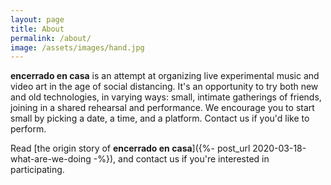 ```yaml
---
layout: page
title: About
permalink: /about/
image: /assets/images/hand.jpg
---
```


**encerrado en casa** is an attempt at organizing live experimental music and video art in the age of social distancing. It's an opportunity to try both new and old technologies, in varying ways: small, intimate gatherings of friends, joining in a shared rehearsal and performance. We encourage you to start small by picking a date, a time, and a platform. Contact us if you'd like to perform.

Read [the origin story of **encerrado en casa**]({%- post_url 2020-03-18-what-are-we-doing -%}), and contact us if you're interested in participating.

